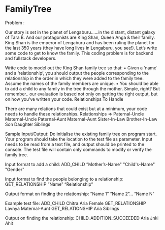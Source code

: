 # FamilyTree

Problem : 

Our story is set in the planet of Lengaburu......in the distant, distant 
galaxy of Tara B. And our protagonists are King Shan, Queen Anga & 
their family. 
King Shan is the emperor of Lengaburu and has been ruling the 
planet for the last 350 years (they have long lives in Lengaburu, you 
see!). Let’s write some code to get to know the family. 
This coding problem is for backend and fullstack developers.

Write code to model out the King Shan family tree so that: 
• Given a ‘name’ and a ‘relationship’, you should output the people corresponding to the relationship in the order in 
which they were added to the family tree. Assume the names of the family members are unique. 
• You should be able to add a child to any family in the tree through the mother. 
Simple, right? But remember.. our evaluation is based not only on getting the right output, but on how you've written your code. 
Relationships To Handle

There are many relations that could exist but at a minimum, your code needs to handle these relationships.
Relationships => Paternal-Uncle 
Maternal-Uncle 
Paternal-Aunt 
Maternal-Aunt 
Sister-In-Law 
Brother-In-Law 
Son 
Daughter 
Siblings

Sample Input/Output:
Do initialise the existing family tree on program start. Your program should take the location to the 
test file as parameter. Input needs to be read from a text file, and output should be printed to the 
console. The test file will contain only commands to modify or verify the family tree.

Input format to add a child:
ADD_CHILD ”Mother’s-Name" "Child's-Name" 
"Gender"

Input format to find the people belonging to a relationship:
GET_RELATIONSHIP ”Name” “Relationship”

Output format on finding the relationship:
”Name 1” “Name 2”… “Name N” 

Example test file:
ADD_CHILD Chitra Aria Female 
GET_RELATIONSHIP Lavnya Maternal-Aunt 
GET_RELATIONSHIP Aria Siblings

Output on finding the relationship:
CHILD_ADDITION_SUCCEEDED 
Aria 
Jnki Ahit


